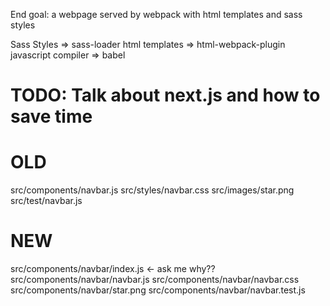 End goal: a webpage served by webpack with html templates and sass styles

Sass Styles => sass-loader
html templates => html-webpack-plugin
javascript compiler => babel

# TODO: Talk about next.js and how to save time

# OLD
src/components/navbar.js
src/styles/navbar.css
src/images/star.png
src/test/navbar.js

# NEW
src/components/navbar/index.js <- ask me why??
src/components/navbar/navbar.js
src/components/navbar/navbar.css
src/components/navbar/star.png
src/components/navbar/navbar.test.js